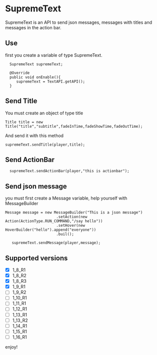 # SupremeText
SupremeText is an API to send json messages, messages with titles and messages in the action bar.

## Use
first you create a variable of type SupremeText.

```
  SupremeText supremeText;
  
  @Override
  public void onEnable(){
     supremeText = TextAPI.getAPI();
  }
```

## Send Title 

You must create an object of type title

```  
Title title = new Title("title","subtitle",fadeInTime,fadeShowTime,fadeOutTime);
```  
And send it with this method
```  
supremeText.sendTitle(player,title);
```

## Send ActionBar

```
  supremeText.sendActionBar(player,"this is actionbar");
```

## Send json message
you must first create a Message variable, help yourself with MessageBuilder

```
Message message = new MessageBuilder("This is a json message")
                       .setAction(new Action(ActionType.RUN_COMMAND,"/say hello"))
                       .setHover(new HoverBuilder("hello").append("everyone"))
                       .buil();
                           
   supremeText.sendMessage(player,message);
```

## Supported versions

- [X] 1_8_R1
- [X] 1_8_R2
- [X] 1_8_R3
- [X] 1_9_R1
- [ ] 1_9_R2
- [ ] 1_10_R1
- [ ] 1_11_R1
- [ ] 1_12_R1
- [ ] 1_13_R1
- [ ] 1_13_R2
- [ ] 1_14_R1
- [ ] 1_15_R1
- [ ] 1_16_R1

enjoy!


